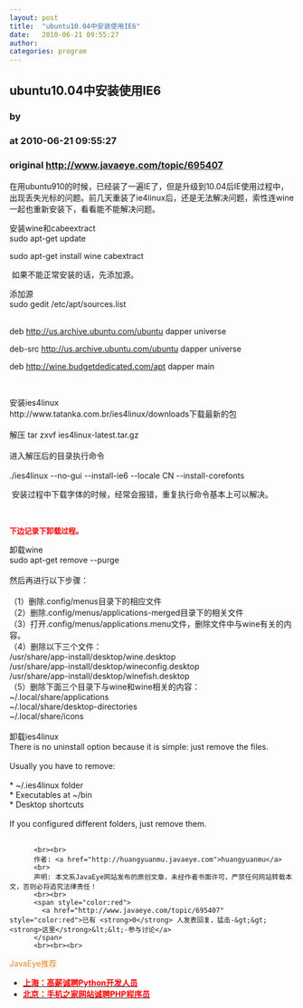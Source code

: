```yaml
---
layout: post
title:  "ubuntu10.04中安装使用IE6"
date:   2010-06-21 09:55:27
author: 
categories: program
---
```


## ubuntu10.04中安装使用IE6
### by 
### at 2010-06-21 09:55:27
### original <http://www.javaeye.com/topic/695407>

<p>在用ubuntu910的时候，已经装了一遍IE了，但是升级到10.04后IE使用过程中，出现丢失光标的问题。前几天重装了ie4linux后，还是无法解决问题，索性连wine一起也重新安装下，看看能不能解决问题。</p>
<div>安装wine和cabeextract </div>
<div>sudo apt-get update<br>

sudo apt-get install wine cabextract</div>
<p> 如果不能正常安装的话，先添加源。</p>
<div>添加源 </div>
<div>sudo gedit /etc/apt/sources.list<br><br>

deb http://us.archive.ubuntu.com/ubuntu dapper universe<br>

deb-src http://us.archive.ubuntu.com/ubuntu dapper universe<br>

deb http://wine.budgetdedicated.com/apt dapper main</div>
<p> </p>
<div>安装ies4linux<br>
</div>
<div>http://www.tatanka.com.br/ies4linux/downloads下载最新的包<br><br>
解压 tar zxvf ies4linux-latest.tar.gz<br><br>
进入解压后的目录执行命令<br><br>
./ies4linux --no-gui --install-ie6 --locale CN --install-corefonts</div>
<p> 安装过程中下载字体的时候，经常会报错，重复执行命令基本上可以解决。</p>
<p> </p>
<p><span style="color:#ff0000"><strong><span style="font-size:small">下边记录下卸载过程。</span>
</strong>
</span>
</p>
<div>卸载wine </div>
<div>sudo apt-get remove --purge<br><br>
然后再进行以下步骤：<br><br>
（1）删除.config/menus目录下的相应文件<br>
（2）删除.config/menus/applications-merged目录下的相关文件<br>
（3）打开.config/menus/applications.menu文件，删除文件中与wine有关的内容。<br>
（4）删除以下三个文件：<br>
        /usr/share/app-install/desktop/wine.desktop<br>
        /usr/share/app-install/desktop/wineconfig.desktop<br>
        /usr/share/app-install/desktop/winefish.desktop<br>
（5）删除下面三个目录下与wine和wine相关的内容：<br>
        ~/.local/share/applications<br>
        ~/.local/share/desktop-directories<br>
        ~/.local/share/icons </div>
 
<div>卸载ies4linux </div>
<div>There is no uninstall option because it is simple: just remove the files.<br><br>
Usually you have to remove:<br><br>
* ~/.ies4linux folder<br>
* Executables at ~/bin<br>
* Desktop shortcuts<br><br>
If you configured different folders, just remove them. </div>
 
          
          <br><br>
          作者: <a href="http://huangyuanmu.javaeye.com">huangyuanmu</a> 
          <br>
          声明: 本文系JavaEye网站发布的原创文章，未经作者书面许可，严禁任何网站转载本文，否则必将追究法律责任！
          <br><br>
          <span style="color:red">
            <a href="http://www.javaeye.com/topic/695407" style="color:red">已有 <strong>0</strong> 人发表回复，猛击-&gt;&gt;<strong>这里</strong>&lt;&lt;-参与讨论</a>
          </span>
          <br><br><br>
<span style="color:#e28822">JavaEye推荐</span>
<br>
<ul><li><a href="http://www.iteye.com/clicks/138"><span style="color:red;font-weight:bold">上海：高薪诚聘Python开发人员</span></a></li><li><a href="http://www.iteye.com/clicks/269"><span style="color:red;font-weight:bold">北京：手机之家网站诚聘PHP程序员</span></a></li></ul>
<br><br><br>
